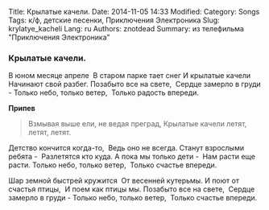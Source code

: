 Title: Крылатые качели.
Date: 2014-11-05 14:33
Modified: 
Category: Songs
Tags: к/ф, детские песенки, Приключения Электроника
Slug: krylatye_kacheli
Lang: ru
Authors: znotdead
Summary: из телефильма "Приключения Электроника"

### Крылатые качели.

В юном месяце апреле 
В старом парке тает снег
И крылатые качели 
Начинают свой разбег.
Позабыто все на свете, 
Сердце замерло в груди -
Только небо, только ветер, 
Только радость впереди.

**Припев**
>Взмывая выше ели, не ведая преград,
Крылатые качели летят, летят, летят.

Детство кончится когда-то, 
Ведь оно не всегда.
Станут взрослыми ребята - 
Разлетятся кто куда.
А пока мы только дети - 
Нам расти еще расти.
Только небо, только ветер, 
Только счастье впереди.

Шар земной быстрей кружится 
От весенней кутерьмы.
И поют от счастья птицы, 
И поем как птицы мы.
Позабыто все на свете, 
Сердце замерло в груди -
Только небо, только ветер, 
Только счастье впереди.
